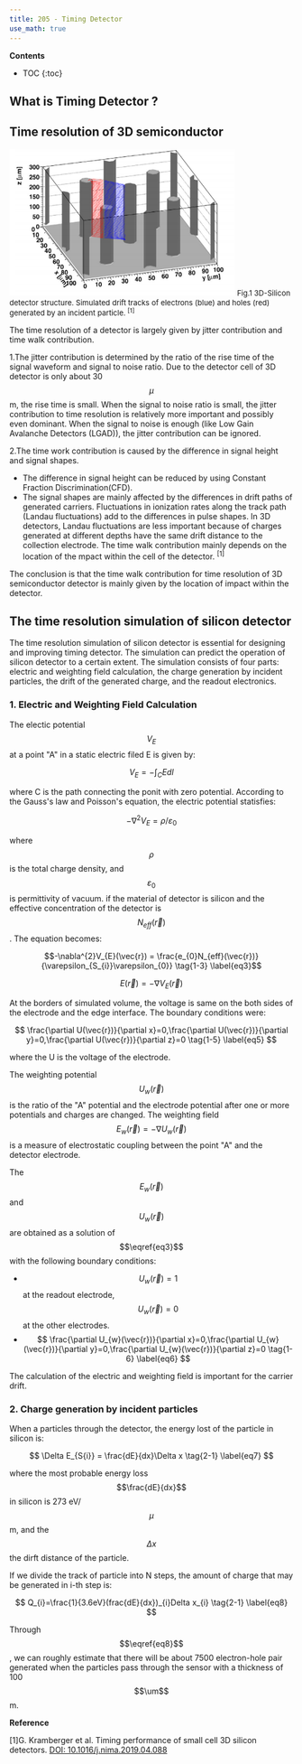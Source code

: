 ```yaml
---
title: 205 - Timing Detector  
use_math: true
---
```


**Contents**
* TOC
{:toc}

## What is Timing Detector ?
## Time resolution of 3D semiconductor

<img src="/images/3D_SiC_structure.png" width="400"/>

<font size=2 >
Fig.1  3D-Silicon detector structure. Simulated drift tracks of electrons (blue) and holes (red) generated by an incident particle. <sup>[1]</sup>
</font>

The time resolution of a detector is largely given by jitter contribution and time walk contribution.  

1.The jitter contribution is determined by the ratio of the rise time of the signal waveform and signal to noise ratio. Due to the detector cell of 3D detector is only about 30 $$\mu$$ m, the rise time is small. When the signal to noise ratio is small, the jitter contribution to time resolution is relatively more important and possibly even dominant. When the signal to noise is enough (like Low Gain Avalanche Detectors (LGAD)), the jitter contribution can be ignored.


2.The time work contribution is caused by the difference in signal height and signal shapes. 
- The difference in signal height can be reduced by using Constant Fraction Discrimination(CFD). 
- The signal shapes are mainly affected by the differences in drift paths of generated carriers. Fluctuations in ionization rates along the track path (Landau fluctuations) add to the differences in pulse shapes. In 3D detectors, Landau fluctuations are less important because of charges generated at different depths have the same drift distance to the collection electrode. The time walk contribution mainly depends on the location of the mpact within the cell of the detector. <sup>[1]</sup>


The conclusion is that the time walk contribution for time resolution of 3D semiconductor detector is mainly given by the location of impact within the detector.

## The time resolution simulation of silicon detector
The time resolution simulation of silicon detector is essential for designing and improving timing detector. The simulation can predict the operation of silicon detector to a certain extent. The simulation consists of four parts: electric and weighting field calculation, the charge generation by incident particles, the drift of the generated charge, and the readout electronics.
### 1. Electric and Weighting Field Calculation
The electic potential $$ V_{E} $$  at a point "A" in a static electric filed E is given by:

$$
V_{E}=-\int_{C}Edl \tag{1-1} \label{eq1}
$$

where C is the path connecting the ponit  with zero potential.  According to the Gauss's law and Poisson's equation, the electric potential statisfies:

$$ 
-\nabla^{2}V_{E} = \rho/\varepsilon_{0}   \tag{1-2} \label{eq2}
$$ 

where $$\rho$$ is the total charge density, and $$\varepsilon_{0}$$ is permittivity of vacuum. if the material of detector is silicon and the effective concentration of the detector is $$ N_{eff}(\vec{r})$$. The equation becomes:

$$-\nabla^{2}V_{E}(\vec{r}) = \frac{e_{0}N_{eff}(\vec{r})}{\varepsilon_{S_{i}}\varepsilon_{0}} \tag{1-3} \label{eq3}$$

$$E(\vec{r})=-\nabla V_{E}(\vec{r})  \tag{1-4} \label{eq4} $$

At the borders of simulated volume, the voltage is same on the both sides of the electrode and the edge interface. The boundary conditions were:

$$
\frac{\partial U(\vec{r})}{\partial x}=0,\frac{\partial U(\vec{r})}{\partial y}=0,\frac{\partial U(\vec{r})}{\partial z}=0   \tag{1-5} \label{eq5}
$$

where the U is the voltage of the electrode.

The weighting potential $$U_{w}(\vec{r})$$ is the ratio of the "A" potential and the electrode potential after one or more potentials and charges are changed. The weighting field $$E_{w}(\vec{r})=-\nabla U_{w}(\vec{r})$$ is a measure of electrostatic coupling between the point "A" and the detector electrode. 

The $$E_{w}(\vec{r})$$ and $$U_{w}(\vec{r})$$ are obtained as a solution of $$\eqref{eq3}$$ with the following boundary conditions:
- $$U_{w}(\vec{r})=1$$ at the readout electrode,$$U_{w}(\vec{r})=0$$ at the other electrodes.
- $$
\frac{\partial U_{w}(\vec{r})}{\partial x}=0,\frac{\partial U_{w}(\vec{r})}{\partial y}=0,\frac{\partial U_{w}(\vec{r})}{\partial z}=0   \tag{1-6} \label{eq6}
$$

The calculation of the electric and weighting field is important for the carrier drift.

### 2. Charge generation by incident particles
 
 When a particles through the detector, the energy lost of the particle in silicon is:
 
 $$
 \Delta E_{S{i}}  = \frac{dE}{dx}\Delta x  \tag{2-1} \label{eq7}
 $$
 
 where the most probable energy loss $$\frac{dE}{dx}$$ in silicon is 273 eV/$$\mu$$m, and the $$\Delta x$$ the dirft distance of the particle.
 
 If we divide the track of particle into N steps,  the amount of charge that may be generated in i-th step is:
 
 $$
 Q_{i}=\frac{1}{3.6eV}(frac{dE}{dx})_{i}Delta x_{i}  \tag{2-1} \label{eq8}
 $$


Through $$\eqref{eq8}$$, we can roughly estimate that there will be about 7500 electron-hole pair generated when the particles pass through the sensor with a thickness of 100$$\um$$m.

**Reference**

[1]G. Kramberger et al. Timing performance of small cell 3D silicon detectors. [DOI: 10.1016/j.nima.2019.04.088](https://doi.org/10.1016/j.nima.2019.04.088)
